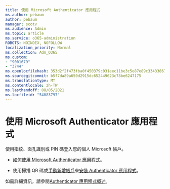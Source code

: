 ```yaml
---
title: 使用 Microsoft Authenticator 應用程式
ms.author: pebaum
author: pebaum
manager: scotv
ms.audience: Admin
ms.topic: article
ms.service: o365-administration
ROBOTS: NOINDEX, NOFOLLOW
localization_priority: Normal
ms.collection: Adm_O365
ms.custom:
- "9001679"
- "3744"
ms.openlocfilehash: 353d2f2f473fba0f450379c031eec11be3c5e87e89c33433867818c22090be79
ms.sourcegitcommit: b5f7da89a650d2915dc652449623c78be6247175
ms.translationtype: MT
ms.contentlocale: zh-TW
ms.lasthandoff: 08/05/2021
ms.locfileid: "54083797"
---
```

# <a name="using-the-microsoft-authenticator-app"></a>使用 Microsoft Authenticator 應用程式

使用指紋、面孔識別或 PIN 碼登入您的個人 Microsoft 帳戶。

- [如何使用 Microsoft Authenticator 應用程式](https://support.microsoft.com/help/4026727/microsoft-account-how-to-use-the-microsoft-authenticator-app)。 

- 使用掃描 QR 碼或[手動新增帳戶](https://docs.microsoft.com/azure/active-directory/user-help/user-help-auth-app-add-account-manual)來[安裝 Authenticator 應用程式](https://docs.microsoft.com/azure/active-directory/user-help/security-info-setup-auth-app)。  

如需詳細資訊，請參閱[Authenticator 應用程式概述](https://docs.microsoft.com/azure/active-directory/user-help/user-help-auth-app-overview)。
